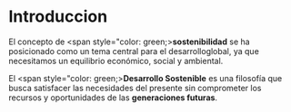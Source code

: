 # **Introduccion**

El concepto de <span style="color: green;>**sostenibilidad**</span> se ha posicionado como un tema central para el desarrolloglobal, ya que necesitamos un equilibrio económico, social y ambiental.

El <span style="color: green;>**Desarrollo Sostenible**</span> es una filosofía que busca satisfacer las necesidades del presente sin comprometer los recursos y oportunidades de las **generaciones futuras**.
